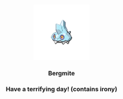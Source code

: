 <p align="center">
    <img src="https://raw.githubusercontent.com/PokeAPI/sprites/master/sprites/pokemon/712.png" width="150" height="150">
</p>
<h3 align="center"> <b>Bergmite</b></h3>
<h3 align="center">Have a terrifying day! (contains irony)</h3>
